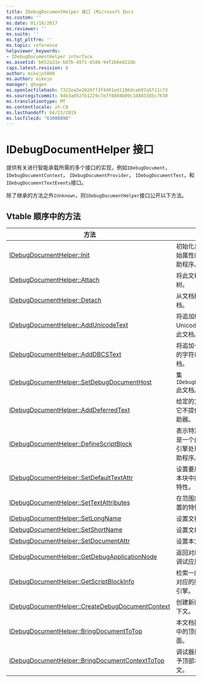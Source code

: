 ```yaml
---
title: IDebugDocumentHelper 接口 |Microsoft Docs
ms.custom: ''
ms.date: 01/18/2017
ms.reviewer: ''
ms.suite: ''
ms.tgt_pltfrm: ''
ms.topic: reference
helpviewer_keywords:
- IDebugDocumentHelper interface
ms.assetid: b652a31e-b87b-45f1-b586-94f2b6e822db
caps.latest.revision: 8
author: mikejo5000
ms.author: mikejo
manager: ghogen
ms.openlocfilehash: 7322ea5e2026ff3f4491ed1106dceb97a5f11c73
ms.sourcegitcommit: 94b3a052fb1229c7e7f8804b09c1d403385c7630
ms.translationtype: MT
ms.contentlocale: zh-CN
ms.lasthandoff: 04/23/2019
ms.locfileid: "63000898"
---
```

# <a name="idebugdocumenthelper-interface"></a>IDebugDocumentHelper 接口
提供有关进行智能承载所需的多个接口的实现，例如`IDebugDocument`， `IDebugDocumentContext`， `IDebugDocumentProvider`， `IDebugDocumentText`，和`IDebugDocumentTextEvents`接口。  
  
 除了继承的方法之外`IUnknown`，则`IDebugDocumentHelper`接口公开以下方法。  
  
## <a name="methods-in-vtable-order"></a>Vtable 顺序中的方法  
  
|方法|描述|  
|------------|-----------------|  
|[IDebugDocumentHelper::Init](../../winscript/reference/idebugdocumenthelper-init.md)|初始化具有名称和初始属性的调试文档帮助程序。|  
|[IDebugDocumentHelper::Attach](../../winscript/reference/idebugdocumenthelper-attach.md)|将此文档添加到文档树。|  
|[IDebugDocumentHelper::Detach](../../winscript/reference/idebugdocumenthelper-detach.md)|从文档树中删除此文档。|  
|[IDebugDocumentHelper::AddUnicodeText](../../winscript/reference/idebugdocumenthelper-addunicodetext.md)|将追加结束的 Unicode 字符串的此文档。|  
|[IDebugDocumentHelper::AddDBCSText](../../winscript/reference/idebugdocumenthelper-adddbcstext.md)|将追加一个 DBCS 的字符串来结束本文档。|  
|[IDebugDocumentHelper::SetDebugDocumentHost](../../winscript/reference/idebugdocumenthelper-setdebugdocumenthost.md)|集`IDebugDocumentHost`此文档。|  
|[IDebugDocumentHelper::AddDeferredText](../../winscript/reference/idebugdocumenthelper-adddeferredtext.md)|给定的文本可用，但它不提供字符通知帮助器。|  
|[IDebugDocumentHelper::DefineScriptBlock](../../winscript/reference/idebugdocumenthelper-definescriptblock.md)|表示特定范围的字符是一个由给定的脚本引擎处理的脚本块帮助程序。|  
|[IDebugDocumentHelper::SetDefaultTextAttr](../../winscript/reference/idebugdocumenthelper-setdefaulttextattr.md)|设置要用于不是将脚本块中的文本的默认特性。|  
|[IDebugDocumentHelper::SetTextAttributes](../../winscript/reference/idebugdocumenthelper-settextattributes.md)|在范围内的文本上设置的特性。|  
|[IDebugDocumentHelper::SetLongName](../../winscript/reference/idebugdocumenthelper-setlongname.md)|设置文档的长名称。|  
|[IDebugDocumentHelper::SetShortName](../../winscript/reference/idebugdocumenthelper-setshortname.md)|设置文档的短名称。|  
|[IDebugDocumentHelper::SetDocumentAttr](../../winscript/reference/idebugdocumenthelper-setdocumentattr.md)|设置本文档的特性。|  
|[IDebugDocumentHelper::GetDebugApplicationNode](../../winscript/reference/idebugdocumenthelper-getdebugapplicationnode.md)|返回对应于本文档的调试应用程序节点。|  
|[IDebugDocumentHelper::GetScriptBlockInfo](../../winscript/reference/idebugdocumenthelper-getscriptblockinfo.md)|检索一的系列字符和对应的脚本块的脚本引擎。|  
|[IDebugDocumentHelper::CreateDebugDocumentContext](../../winscript/reference/idebugdocumenthelper-createdebugdocumentcontext.md)|创建新的调试文档上下文。|  
|[IDebugDocumentHelper::BringDocumentToTop](../../winscript/reference/idebugdocumenthelper-bringdocumenttotop.md)|本文档提供在调试器中的顶部对用户界面。|  
|[IDebugDocumentHelper::BringDocumentContextToTop](../../winscript/reference/idebugdocumenthelper-bringdocumentcontexttotop.md)|调试器用户界面中赋予顶部本文档的上下文。|